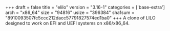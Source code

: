 +++
draft = false
title = "elilo"
version = "3.16-1"
categories = ['base-extra']
arch = "x86_64"
size = "94816"
usize = "396384"
sha1sum = "8910093507fc5ccc212dacc57791827574ed1ba0"
+++
A clone of LILO designed to work on EFI and UEFI systems on x86/x86_64.